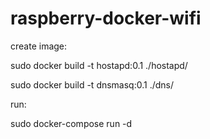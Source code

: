 # raspberry-docker-wifi
create image: 

sudo docker build -t hostapd:0.1 ./hostapd/ 

sudo docker build -t dnsmasq:0.1 ./dns/ 

run: 

sudo docker-compose run -d
